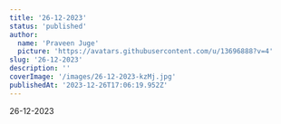 ```yaml
---
title: '26-12-2023'
status: 'published'
author:
  name: 'Praveen Juge'
  picture: 'https://avatars.githubusercontent.com/u/13696888?v=4'
slug: '26-12-2023'
description: ''
coverImage: '/images/26-12-2023-kzMj.jpg'
publishedAt: '2023-12-26T17:06:19.952Z'
---
```


26-12-2023